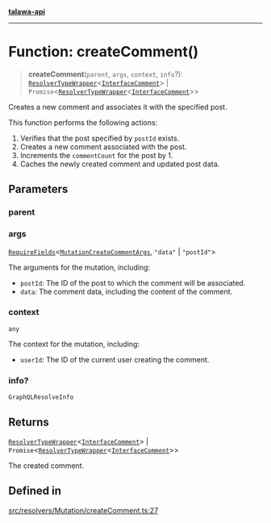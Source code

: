 [**talawa-api**](../../../../README.md)

***

# Function: createComment()

> **createComment**(`parent`, `args`, `context`, `info`?): [`ResolverTypeWrapper`](../../../../types/generatedGraphQLTypes/type-aliases/ResolverTypeWrapper.md)\<[`InterfaceComment`](../../../../models/Comment/interfaces/InterfaceComment.md)\> \| `Promise`\<[`ResolverTypeWrapper`](../../../../types/generatedGraphQLTypes/type-aliases/ResolverTypeWrapper.md)\<[`InterfaceComment`](../../../../models/Comment/interfaces/InterfaceComment.md)\>\>

Creates a new comment and associates it with the specified post.

This function performs the following actions:
1. Verifies that the post specified by `postId` exists.
2. Creates a new comment associated with the post.
3. Increments the `commentCount` for the post by 1.
4. Caches the newly created comment and updated post data.

## Parameters

### parent

### args

[`RequireFields`](../../../../types/generatedGraphQLTypes/type-aliases/RequireFields.md)\<[`MutationCreateCommentArgs`](../../../../types/generatedGraphQLTypes/type-aliases/MutationCreateCommentArgs.md), `"data"` \| `"postId"`\>

The arguments for the mutation, including:
  - `postId`: The ID of the post to which the comment will be associated.
  - `data`: The comment data, including the content of the comment.

### context

`any`

The context for the mutation, including:
  - `userId`: The ID of the current user creating the comment.

### info?

`GraphQLResolveInfo`

## Returns

[`ResolverTypeWrapper`](../../../../types/generatedGraphQLTypes/type-aliases/ResolverTypeWrapper.md)\<[`InterfaceComment`](../../../../models/Comment/interfaces/InterfaceComment.md)\> \| `Promise`\<[`ResolverTypeWrapper`](../../../../types/generatedGraphQLTypes/type-aliases/ResolverTypeWrapper.md)\<[`InterfaceComment`](../../../../models/Comment/interfaces/InterfaceComment.md)\>\>

The created comment.

## Defined in

[src/resolvers/Mutation/createComment.ts:27](https://github.com/Suyash878/talawa-api/blob/e4413cec641a837926071678fed3c7f67234e31e/src/resolvers/Mutation/createComment.ts#L27)
